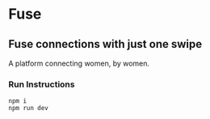 # Fuse
## Fuse connections with just one swipe

A platform connecting women, by women.

### Run Instructions
```
npm i
npm run dev
```
